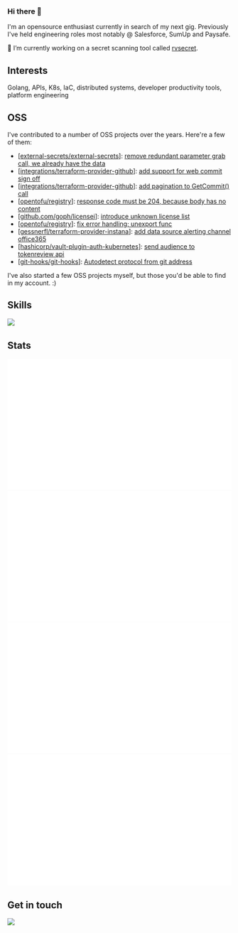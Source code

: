 ### Hi there 👋

I'm an opensource enthusiast currently in search of my next gig. Previously I've held engineering roles most notably @ Salesforce, SumUp and Paysafe.

🔭 I’m currently working on a secret scanning tool called [rvsecret](https://github.com/rumenvasilev/rvsecret).

## Interests
Golang, APIs, K8s, IaC, distributed systems, developer productivity tools, platform engineering

## OSS
I've contributed to a number of OSS projects over the years. Here're a few of them:

- [[external-secrets/external-secrets](https://github.com/external-secrets/external-secrets)]: [remove redundant parameter grab call, we already have the data](https://github.com/external-secrets/external-secrets/pull/3722)
- [[integrations/terraform-provider-github](https://github.com/integrations/terraform-provider-github)]: [add support for web commit sign off](https://github.com/integrations/terraform-provider-github/pull/2007)
- [[integrations/terraform-provider-github](https://github.com/integrations/terraform-provider-github)]: [add pagination to GetCommit() call](https://github.com/integrations/terraform-provider-github/pull/2009)
- [[opentofu/registry](https://github.com/opentofu/registry)]: [response code must be 204, because body has no content](https://github.com/opentofu/registry/pull/158)
- [[github.com/goph/licensei](https://github.com/goph/licensei)]: [introduce unknown license list](https://github.com/goph/licensei/pull/75)
- [[opentofu/registry](https://github.com/opentofu/registry)]: [fix error handling; unexport func](https://github.com/opentofu/registry-alpha/pull/100)
- [[gessnerfl/terraform-provider-instana](https://github.com/gessnerfl/terraform-provider-instana)]: [add data source alerting channel office365](https://github.com/gessnerfl/terraform-provider-instana/pull/151)
- [[hashicorp/vault-plugin-auth-kubernetes](https://github.com/hashicorp/vault-plugin-auth-kubernetes)]: [send audience to tokenreview api](https://github.com/hashicorp/vault-plugin-auth-kubernetes/pull/74)
- [[git-hooks/git-hooks](https://github.com/git-hooks/git-hooks)]: [Autodetect protocol from git address](https://github.com/git-hooks/git-hooks/pull/25)

I've also started a few OSS projects myself, but those you'd be able to find in my account. :)

## Skills
<img src="https://skillicons.dev/icons?i=go,bash,linux,aws,docker,kubernetes,kafka,github,jenkins" />

## Stats
![](https://raw.githubusercontent.com/rumenvasilev/github-stats/master/generated/overview.svg#gh-dark-mode-only)
![](https://raw.githubusercontent.com/rumenvasilev/github-stats/master/generated/overview.svg#gh-light-mode-only)
![](https://raw.githubusercontent.com/rumenvasilev/github-stats/master/generated/languages.svg#gh-dark-mode-only)
![](https://raw.githubusercontent.com/rumenvasilev/github-stats/master/generated/languages.svg#gh-light-mode-only)

## Get in touch
[<img src="https://img.shields.io/badge/LinkedIn-0077B5?style=for-the-badge&logo=linkedin&logoColor=white" />](https://linkedin.com/in/rumenvasilev)
